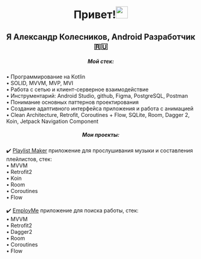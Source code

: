 <h1 align="center">Привет!<img src="https://github.com/blackcater/blackcater/raw/main/images/Hi.gif" height="32"/></h1>
<h2 align="center">Я Александр Колесников, Android Разработчик 🇷🇺</h2>
<h5 align="center">Мой стек:</h5>
• Программирование на Kotlin<br>
• SOLID, MVVM, MVP, MVI<br>
• Работа с сетью и клиент-серверное взаимодействие<br>
• Инструментарий: Android Studio, github, Figma, PostgreSQL, Postman<br>
• Понимание основных паттернов проектирования<br>
• Создание адаптивного интерфейса приложения и работа с анимацией<br>
• Clean Architecture, Retrofit, Coroutines + Flow, SQLite, Room, Dagger 2, Koin, Jetpack Navigation Component<br>
<h5 align="center">Мои проекты:</h5>
✔️ <a href="https://github.com/Kotzimaru/PlaylistMaker-1" target="_blank">Playlist Maker</a> приложение для прослушивания музыки и составления плейлистов,
стек:<br>
• MVVM<br>
• Retrofit2<br>
• Koin<br>
• Room<br>
• Coroutines<br>
• Flow<br>
<br>
✔️ <a href="https://github.com/Kotzimaru/EmployMe" target="_blank">EmployMe</a> приложение для поиска работы,
стек:<br>
• MVVM<br>
• Retrofit2<br>
• Dagger2<br>
• Room<br>
• Coroutines<br>
• Flow
<br></br>
 
